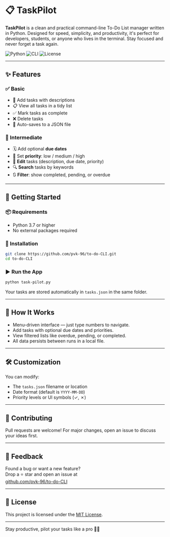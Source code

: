 # 📋 TaskPilot

**TaskPilot** is a clean and practical command-line To-Do List manager written in Python. Designed for speed, simplicity, and productivity, it's perfect for developers, students, or anyone who lives in the terminal. Stay focused and never forget a task again.

![Python](https://img.shields.io/badge/python-3.7%2B-blue.svg)
![CLI](https://img.shields.io/badge/interface-CLI-green)
![License](https://img.shields.io/badge/license-MIT-yellow)

---

## ✨ Features

### ✅ Basic

- 📌 Add tasks with descriptions
- 📋 View all tasks in a tidy list
- ✅ Mark tasks as complete
- ❌ Delete tasks
- 💾 Auto-saves to a JSON file

### 🌟 Intermediate

- 🗓️ Add optional **due dates**
- 🔺 Set **priority**: low / medium / high
- 📝 **Edit** tasks (description, due date, priority)
- 🔍 **Search** tasks by keywords
- 🔃 **Filter**: show completed, pending, or overdue

---

## 🚀 Getting Started

### 📦 Requirements

- Python 3.7 or higher
- No external packages required

### 🧰 Installation

```bash
git clone https://github.com/pvk-96/to-do-CLI.git
cd to-do-CLI
```

### ▶️ Run the App

```bash
python task-pilot.py
```

Your tasks are stored automatically in `tasks.json` in the same folder.

---

## 🧠 How It Works

- Menu-driven interface — just type numbers to navigate.
- Add tasks with optional due dates and priorities.
- View filtered lists like overdue, pending, or completed.
- All data persists between runs in a local file.

---

## 🛠️ Customization

You can modify:

- The `tasks.json` filename or location
- Date format (default is `YYYY-MM-DD`)
- Priority levels or UI symbols (✓, ✗)

---

## 🤝 Contributing

Pull requests are welcome! For major changes, open an issue to discuss your ideas first.

---

## 💬 Feedback

Found a bug or want a new feature?  
Drop a ⭐ star and open an issue at  
[github.com/pvk-96/to-do-CLI](https://github.com/pvk-96/to-do-CLI)

---

## 🪪 License

This project is licensed under the [MIT License](LICENSE).

---

Stay productive, pilot your tasks like a pro 🧑‍✈️
